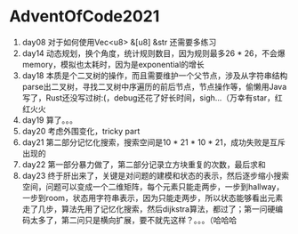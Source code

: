 # AdventOfCode2021

1. day08 对于如何使用Vec\<u8\> &\[u8\] &str 还需要多练习
2. day14 动态规划，换个角度，统计规则数目，因为规则最多26 * 26，不会爆memory，模拟也太耗时，因为是exponential的增长
3. day18 本质是个二叉树的操作，而且需要维护一个父节点，涉及从字符串结构parse出二叉树，寻找二叉树中序遍历的前后节点，节点操作等，偷懒用Java写了，Rust还没写过树:(，debug还花了好长时间，sigh...（万幸有star，红红火火
4. day19 算了。。。
5. day20 考虑外围变化，tricky part
6. day21 第二部分记忆化搜索，搜索空间是10 * 21 * 10 * 21，成功失败是互斥出现的
7. day22 第一部分暴力做了，第二部分记录立方块重复的次数，最后求和
8. day23 终于肝出来了，关键是对问题的建模和状态的表示，然后逐步缩小搜索空间，问题可以变成一个二维矩阵，每个元素只能走两步，一步到hallway，一步到room，状态用字符串表示，因为只能走两步，所以状态能够看出元素走了几步，算法先用了记忆化搜索，然后dijkstra算法，都过了；第一问硬编码太多了，第二问只是横向扩展，要不就先这样？。。。（哈哈哈
